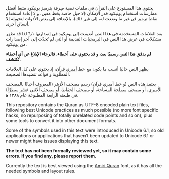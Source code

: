 يحتوي هذا المستودع على القرآن في ملفات نصية صِرفة بترميز يونيكود متبعا أفضل
ممارسات استخدام يونيكود قدر الإمكان (لا حيل خاصة بخط معين، و لا إعادة استخدام نقاط
ترميز في غير ما وضعت له، إلى غير ذلك)، بالإضافة إلى بعض الأدوات لتحويله إلا أنساق
أخرى.

بعد العلامات المستخدمة في هذا النص أضيفت إلى يونيكود في إصدارتها ٦٫١ لذا قد تظهر
مشكلات في عرض هذا النص في البرمجيات القديمة أو التي لم تُحدّث إلى آخر إصدارات من
يونيكود.

**لم يدقق هذا النص رسميًا بعد، و قد يحتوي على أخطاء، فالرجاء الإبلاغ عن أي أخطاء
تُكتشف.**

يظهر النص حاليا أنسب ما يكون مع خط [أميري قرآن][Amiri Quran]، إذ يحتوي على كل
العلامات المطلوبة و قواعد تنضيدها الصحيحة.

يعتمد هذه النص (و خط أميري قرآن) رسم مصحف الأزهر (المعروف أحيانًا بالمصحف الأميري،
أو مصحف مصلحة المساحة، أو مصحف الحفاظ، أو مصحف الاثني عشر سطرًا) في طبعته الرابعة
المطبوعة عام ١٣٨٨ ه‍.

This repository contains the Quran as UTF-8 encoded plain text files, following
best Unicode practices as much possible (no more font specific hacks, no repurposing
of totally unrelated code points and so on), plus some tools to convert it
into other document formats.

Some of the symbols used in this text were introduced in Unicode 6.1, so old
applications or applications that haven’t been updated to Unicode 6.1 or newer
might have issues displaying this text.

**The text has not been formally reviewed yet, so it may contain some errors.
If you find any, please report them.**

Currently the text is best viewed using the [Amiri Quran] font, as it has all the
needed symbols and layout rules.

[Amiri Quran]: http://www.amirifont.org
